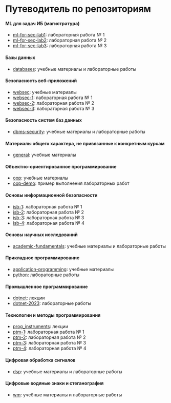# Путеводитель по репозиториям

#### ML для задач ИБ (магистратура)
- [ml-for-sec-lab1](https://github.com/itsecd/ml-for-sec-lab1): лабораторная работа № 1
- [ml-for-sec-lab2](https://github.com/itsecd/ml-for-sec-lab2): лабораторная работа № 2
- [ml-for-sec-lab3](https://github.com/itsecd/ml-for-sec-lab3): лабораторная работа № 3

#### Базы данных
- [databases](https://github.com/itsecd/databases): учебные материалы и лабораторные работы

#### Безопасность веб-приложений
- [websec](https://github.com/itsecd/websec): учебные материалы
- [websec-1](https://github.com/itsecd/websec-1): лабораторная работа № 1
- [websec-2](https://github.com/itsecd/websec-2): лабораторная работа № 2
- [websec-3](https://github.com/itsecd/websec-3): лабораторная работа № 3

#### Безопасность систем баз данных
- [dbms-security](https://github.com/itsecd/dbms-security): учебные материалы и лабораторные работы

#### Материалы общего характера, не привязанные к конкретным курсам
- [general](https://github.com/itsecd/general): учебные материалы

#### Объектно-ориентированное программирование
- [oop](https://github.com/itsecd/oop): учебные материалы
- [oop-demo](https://github.com/itsecd/oop-demo): пример выполнения лабораторных работ

#### Основы информационной безопасности
- [isb-1](https://github.com/itsecd/isb-1): лабораторная работа № 1
- [isb-2](https://github.com/itsecd/isb-2): лабораторная работа № 2
- [isb-3](https://github.com/itsecd/isb-3): лабораторная работа № 3
- [isb-4](https://github.com/itsecd/isb-4): лабораторная работа № 4

#### Основы научных исследований
- [academic-fundamentals](https://github.com/itsecd/academic-fundamentals): учебные материалы и лабораторные работы

#### Прикладное программирование
- [application-programming](https://github.com/itsecd/Application-Programming): учебные материалы
- [python](https://github.com/itsecd/python): лабораторные работы

#### Промышленное программирование
- [dotnet](https://github.com/itsecd/dotnet): лекции
- [dotnet-2023](https://github.com/itsecd/dotnet-2023): лабораторные работы

#### Технологии и методы программирования
- [prog_instruments](https://github.com/xtrueman/prog_instruments): лекции
- [ptm-1](https://github.com/itsecd/ptm-1): лабораторная работа № 1
- [ptm-2](https://github.com/itsecd/ptm-2): лабораторная работа № 2
- [ptm-3](https://github.com/itsecd/ptm-3): лабораторная работа № 3
- [ptm-4](https://github.com/itsecd/ptm-4): лабораторная работа № 4

#### Цифровая обработка сигналов
- [dsp](https://github.com/itsecd/dsp): учебные материалы и лабораторные работы

#### Цифровые водяные знаки и стеганография
- [wm](https://github.com/itsecd/watermarking): учебные материалы и лабораторные работы
